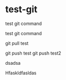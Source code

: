 # test-git

test git command

test git command

git pull test

git push test
git push test2


dsadsa

Hfaskldfasldas